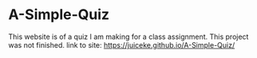 # A-Simple-Quiz
This website is of a quiz I am making for a class assignment.
This project was not finished.
link to site: https://juiceke.github.io/A-Simple-Quiz/
